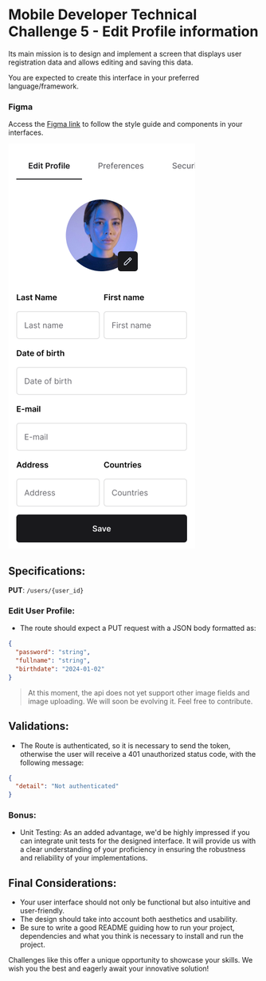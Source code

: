 # Mobile Developer Technical Challenge 5 - Edit Profile information

Its main mission is to design and implement a screen that displays user registration data and allows editing and saving this data.

You are expected to create this interface in your preferred language/framework.

### Figma

Access the [Figma link](https://www.figma.com/file/Q44nlEVrODE7W6iBFRVPZL/Desafio-para-devs---App-%2F-Dashboard-%7C-UX%2FUI?type=design&node-id=19-4040&mode=design&t=1oLA9vtlXknWRtig-4) to follow the style guide and components in your interfaces.

![Profile](images/Profile-Mobile.png)

## Specifications:

**PUT**: `/users/{user_id}`

### Edit User Profile:

- The route should expect a PUT request with a JSON body formatted as:

```json
{
  "password": "string",
  "fullname": "string",
  "birthdate": "2024-01-02"
}
```

> At this moment, the api does not yet support other image fields and image uploading. We will soon be evolving it. Feel free to contribute.


## Validations:

- The Route is authenticated, so it is necessary to send the token, otherwise the user will receive a 401 unauthorized status code, with the following message:

```json
{
  "detail": "Not authenticated"
}
```

### Bonus:

- Unit Testing: As an added advantage, we'd be highly impressed if you can integrate unit tests for the designed interface. It will provide us with a clear understanding of your proficiency in ensuring the robustness and reliability of your implementations.

## Final Considerations:

- Your user interface should not only be functional but also intuitive and user-friendly.
- The design should take into account both aesthetics and usability.
- Be sure to write a good README guiding how to run your project, dependencies and what you think is necessary to install and run the project.

Challenges like this offer a unique opportunity to showcase your skills. We wish you the best and eagerly await your innovative solution!
